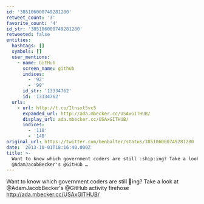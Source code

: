 ```yaml
---
id: '385106000749281280'
retweet_count: '3'
favorite_count: '4'
id_str: '385106000749281280'
retweeted: false
entities:
  hashtags: []
  symbols: []
  user_mentions:
    - name: GitHub
      screen_name: github
      indices:
        - '92'
        - '99'
      id_str: '13334762'
      id: '13334762'
  urls:
    - url: http://t.co/Itnsxt5vc5
      expanded_url: http://ada.mbecker.cc/USAxGITHUB/
      display_url: ada.mbecker.cc/USAxGITHUB/
      indices:
        - '118'
        - '140'
original_url: https://twitter.com/benbalter/status/385106000749281280
date: '2013-10-01T18:16:40.000Z'
title: >-
  Want to know which government coders are still :ship:ing? Take a look at
  @AdamJacobBecker's @GitHub …
---
```


Want to know which government coders are still :ship:ing? Take a look at @AdamJacobBecker's @GitHub activity firehose http://ada.mbecker.cc/USAxGITHUB/